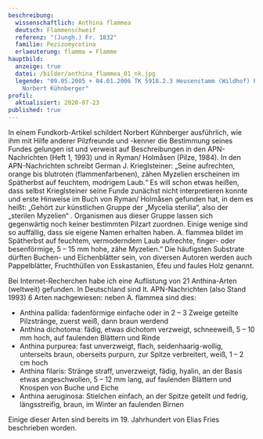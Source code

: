 ```yaml
---
beschreibung:
  wissenschaftlich: Anthina flammea
  deutsch: Flammenschweif
  referenz: "(Jungh.) Fr. 1832"
  familie: Pezizomycotina
  erlaeuterung: flamma = Flamme
hauptbild:
  anzeige: true
  datei: /bilder/anthina_flammea_01_nk.jpg
  legende: "09.05.2005 + 04.01.2006 TK 5918.2.3 Heusenstamm (Wildhof) Foto:
    Norbert Kühnberger"
profil:
  aktualisiert: 2020-07-23
published: true
---
```


In einem Fundkorb-Artikel schildert Norbert Kühnberger ausführlich, wie ihm mit Hilfe anderer Pilzfreunde und -kenner die Bestimmung seines Fundes gelungen ist und verweist auf Beschreibungen in den APN-Nachrichten (Heft 1, 1993) und in Ryman/ Holmåsen (Pilze, 1984). In den APN-Nachrichten schreibt German J. Krieglsteiner: „Seine aufrechten, orange bis blutroten (flammenfarbenen), zähen Myzelien erscheinen im Spätherbst auf feuchtem, modrigem Laub.“ Es will schon etwas heißen, dass selbst Krieglsteiner seine Funde zunächst nicht interpretieren konnte und erste Hinweise im Buch von Ryman/ Holmåsen gefunden hat, in dem es heißt: „Gehört zur künstlichen Gruppe der „Mycelia sterilia“, also der „sterilen Myzelien“ . Organismen aus dieser Gruppe lassen sich gegenwärtig noch keiner bestimmten Pilzart zuordnen. Einige wenige sind so auffällig, dass sie eigene Namen erhalten haben. A. flammea bildet im Spätherbst auf feuchtem, vermoderndem Laub aufrechte, finger- oder besenförmige, 5 – 15 mm hohe, zähe Myzelien.“ Die häufigsten Substrate dürften Buchen- und Eichenblätter sein, von diversen Autoren werden auch Pappelblätter, Fruchthüllen von Esskastanien, Efeu und faules Holz genannt.

Bei Internet-Recherchen habe ich eine Auflistung von 21 Anthina-Arten (weltweit) gefunden. In Deutschland sind lt. APN-Nachrichten (also Stand 1993) 6 Arten nachgewiesen: neben A. flammea sind dies:

* Anthina pallida: fadenförmige einfache oder in 2 – 3 Zweige geteilte Pilzstränge, zuerst weiß, dann braun werdend
* Anthina dichotoma: fädig, etwas dichotom verzweigt, schneeweiß, 5 – 10 mm hoch, auf faulenden Blättern und Rinde
* Anthina purpurea: fast unverzweigt, flach, seidenhaarig-wollig, unterseits braun, oberseits purpurn, zur Spitze verbreitert, weiß, 1 – 2 cm hoch
* Anthina filaris: Stränge straff, unverzweigt, fädig, hyalin, an der Basis etwas angeschwollen, 5 – 12 mm lang, auf faulenden Blättern und Knospen von Buche und Eiche
* Anthina aeruginosa: Stielchen einfach, an der Spitze geteilt und fedrig, längsstreifig, braun, im Winter an faulenden Birnen

Einige dieser Arten sind bereits im 19. Jahrhundert von Elias Fries beschrieben worden.

